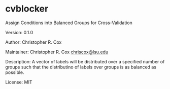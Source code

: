 # cvblocker
Assign Conditions into Balanced Groups for Cross-Validation

Version: 0.1.0

Author: Christopher R. Cox

Maintainer: Christopher R. Cox <chriscox@lsu.edu>

Description: A vector of labels will be distributed over a specified number of groups such that the distributino of labels over groups is as balanced as possible.

License: MIT

